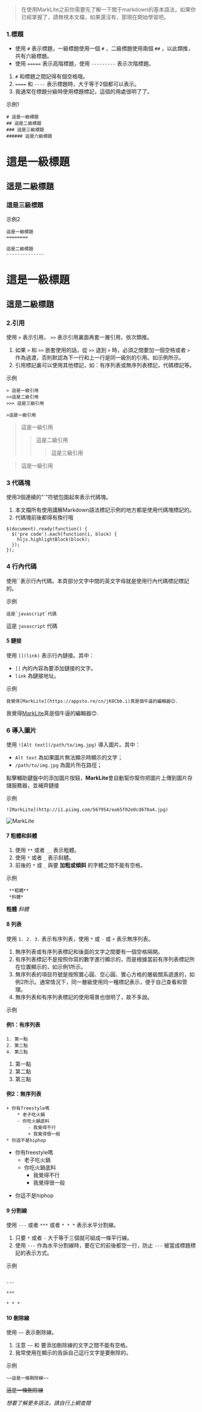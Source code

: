 > 在使用MarkLite之前你需要先了解一下關于markdown的基本語法，如果你已經掌握了，請無視本文檔，如果還沒有，那現在開始學習吧。

### 1.標題

*   使用 `#` 表示標題，一級標題使用一個 `#` ，二級標題使用兩個 `##` ，以此類推，共有六級標題。
*   使用 `=====` 表示高階標題，使用 `---------` 表示次階標題。

1.  `#` 和標題之間記得有個空格哦。
2.  `====` 和 `----` 表示標題時，大于等于2個都可以表示。
3.  我通常在標題分級時使用標題標記，這個的用處很明了了。

示例1

```
# 這是一級標題
## 這是二級標題
### 這是三級標題
###### 這是六級標題
```

# 這是一級標題

## 這是二級標題

### 這是三級標題

示例2

```
這是一級標題
========

這是二級標題
--------------
```

這是一級標題
========

這是二級標題
--------------


### 2.引用

使用 `>` 表示引用， `>>` 表示引用裏面再套一層引用，依次類推。

1.  如果 `>` 和 `>>` 嵌套使用的話，從 `>>` 退到 `>` 時，必須之間要加一個空格或者 `>` 作為過渡，否則默認為下一行和上一行是同一級別的引用。如示例所示。
2.  引用標記裏可以使用其他標記，如：有序列表或無序列表標記，代碼標記等。

示例

```
> 這是一級引用
>>這是二級引用
>>> 這是三級引用

>這是一級引用
```

> 這是一級引用
>>這是二級引用
>>> 這是三級引用

>這是一級引用



### 3 代碼塊

使用3個連續的"`"符號包圍起來表示代碼塊。

1.  本文檔所有使用講解Markdown語法標記示例的地方都是使用代碼塊標記的。
2. 代碼塊前後都得有換行哦

```
$(document).ready(function() {
  $('pre code').each(function(i, block) {
    hljs.highlightBlock(block);
  });
});

```


### 4 行內代碼

使用``表示行內代碼。本頁部分文字中間的英文字母就是使用行內代碼標記標記的。

示例

```
這是`javascript`代碼
```

這是 `javascript` 代碼

#### 5 鏈接

使用 `[](link)` 表示行內鏈接。其中：

*   `[]` 內的內容為要添加鏈接的文字。
*   `link` 為鏈接地址。

示例

```
我覺得[MarkLite](https://appsto.re/cn/jK8Cbb.i)真是個牛逼的編輯器😊.
```
我覺得[MarkLite](https://appsto.re/cn/jK8Cbb.i)真是個牛逼的編輯器😊.

### 6 導入圖片

使用 `![Alt text](/path/to/img.jpg)` 導入圖片。其中：

*   `Alt text` 為如果圖片無法顯示時顯示的文字；
*   `/path/to/img.jpg` 為圖片所在路徑；

點擊輔助鍵盤中的添加圖片按鈕，**MarkLite**會自動幫你幫你把圖片上傳到圖片存儲服務器，並補齊鏈接

示例

```
![MarkLite](http://i1.piimg.com/567954/ea65f02e0cd670a4.jpg)
```

![MarkLite](https://i.loli.net/2017/08/23/599c5c1dc7226.jpg)

#### 7 粗體和斜體

1. 使用 `**` 或者 `__` 表示粗體。
2. 使用 `*` 或者 `_` 表示斜體。
3. 前後的 `*` 或 `_` 與要 **加粗或傾斜** 的字體之間不能有空格。

示例

```
 **粗體**
 *斜體*
```

**粗體**
*斜體*

#### 8 列表

使用 `1. 2. 3.` 表示有序列表，使用 `*` 或 `-` 或 `+` 表示無序列表。

1.  無序列表或有序列表標記和後面的文字之間要有一個空格隔開。
2.  有序列表標記不是按照你寫的數字進行顯示的，而是根據當前有序列表標記所在位置顯示的，如示例1所示。
3.  無序列表的項目符號是按照實心圓、空心圓、實心方格的層級關系遞進的，如例2所示。通常情況下，同一層級使用同一種標記表示，便于自己查看和管理。
4.  無序列表和有序列表標記的使用場景也很明了，故不多說。

示例

#### 例1：有序列表

```
1. 第一點
2. 第二點
4. 第三點
```

1.  第一點
2.  第二點
4.  第三點

#### 例2：無序列表

```
+ 你有freestyle嗎
	* 老子吃火鍋
	- 你吃火鍋底料
		- 我覺得不行
		+ 我覺得很一般
* 你這不是hiphop
```

+ 你有freestyle嗎
	* 老子吃火鍋
	- 你吃火鍋底料
		- 我覺得不行
		+ 我覺得很一般
* 你這不是hiphop

#### 9 分割線

使用 `---` 或者 `***` 或者 `* * *` 表示水平分割線。

1.  只要 `*` 或者 `-` 大于等于三個就可組成一條平行線。
2.  使用 `---` 作為水平分割線時，要在它的前後都空一行，防止 `---` 被當成標題標記的表示方式。

示例

```

---

***

* * *
```

#### 10 刪除線

使用 `~~` 表示刪除線。

1.  注意 `~~` 和 要添加刪除線的文字之間不能有空格。
2.  我常使用在顯示的告訴自己這行文字是要刪除的。

示例

```
~~這是一條刪除線~~
```

~~這是一條刪除線~~

*想要了解更多語法，請自行上網查閱*
